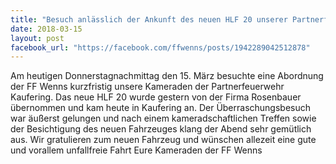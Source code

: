 ```yaml
---
title: "Besuch anlässlich der Ankunft des neuen HLF 20 unserer Partnerfeuerwehr in Kaufering"
date: 2018-03-15
layout: post
facebook_url: "https://facebook.com/ffwenns/posts/1942289042512878"
---
```


Am heutigen Donnerstagnachmittag den 15. März besuchte eine Abordnung der FF Wenns kurzfristig unsere Kameraden der Partnerfeuerwehr Kaufering. Das neue HLF 20 wurde gestern von der Firma Rosenbauer übernommen und kam heute in Kaufering an. Der Überraschungsbesuch war äußerst gelungen und nach einem kameradschaftlichen Treffen sowie der Besichtigung des neuen Fahrzeuges klang der Abend sehr gemütlich aus. Wir gratulieren zum neuen Fahrzeug und wünschen allezeit eine gute und vorallem unfallfreie Fahrt Eure Kameraden der FF Wenns